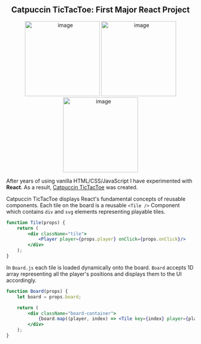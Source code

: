 <h2 align="center">Catpuccin TicTacToe: First Major React Project</h2>

<div align="center">
  <img height="200px" alt="image" src="https://github.com/user-attachments/assets/d9c1870f-5cf5-4e29-b054-487c6fc40380" />
  <img height="200px" alt="image" src="https://github.com/user-attachments/assets/004939ce-6aa3-4125-95b8-b37d90e7524f" />
  <img height="200px" alt="image" src="https://github.com/user-attachments/assets/f8f1bb10-a683-4d12-a4f3-f72248ae2c89" />
</div>

After years of using vanilla HTML/CSS/JavaScript I have experimented with **React**. As a result, <a href="https://tictactoe-111nation.vercel.app/">Catpuccin TicTacToe</a> was created. 

Catpuccin TicTacToe displays React's fundamental concepts of reusable components. Each tile on the board is a reusable `<Tile />` Component which contains `div` and `svg` elements representing playable tiles.

```jsx
function Tile(props) {
	return (
		<div className="tile">
			<Player player={props.player} onClick={props.onClick}/>
		</div>
	);
}
```
In `Board.js` each tile is loaded dynamically onto the board. `Board` accepts 1D array representing all the player's positions and displays them to the UI accordingly.

```jsx
function Board(props) {
	let board = props.board;

	return (
		<div className="board-container">
			{board.map((player, index) => <Tile key={index} player={player} onClick={() => props.onClick(index)}/>)}
		</div>
	);
}
```
